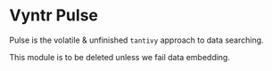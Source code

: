 # Vyntr Pulse
Pulse is the volatile & unfinished `tantivy` approach to data searching.

This module is to be deleted unless we fail data embedding.